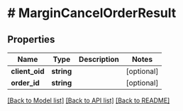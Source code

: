 # # MarginCancelOrderResult

## Properties

Name | Type | Description | Notes
------------ | ------------- | ------------- | -------------
**client_oid** | **string** |  | [optional]
**order_id** | **string** |  | [optional]

[[Back to Model list]](../../README.md#models) [[Back to API list]](../../README.md#endpoints) [[Back to README]](../../README.md)

